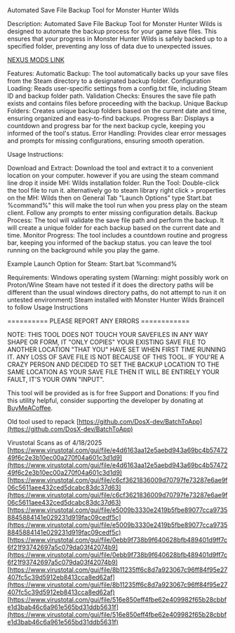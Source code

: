 Automated Save File Backup Tool for Monster Hunter Wilds

Description: Automated Save File Backup Tool for Monster Hunter Wilds is designed to automate the backup process for your game save files. 
This ensures that your progress in Monster Hunter Wilds is safely backed up to a specified folder, preventing any loss of data due to unexpected issues.

[NEXUS MODS LINK](https://www.nexusmods.com/monsterhunterwilds/mods/1874)

Features:
Automatic Backup: The tool automatically backs up your save files from the Steam directory to a designated backup folder.
Configuration Loading: Reads user-specific settings from a config.txt file, including Steam ID and backup folder path.
Validation Checks: Ensures the save file path exists and contains files before proceeding with the backup.
Unique Backup Folders: Creates unique backup folders based on the current date and time, ensuring organized and easy-to-find backups.
Progress Bar: Displays a countdown and progress bar for the next backup cycle, keeping you informed of the tool's status.
Error Handling: Provides clear error messages and prompts for missing configurations, ensuring smooth operation.


Usage Instructions:

Download and Extract: Download the tool and extract it to a convenient location on your computer. however if you are using the steam command line drop it inside MH: Wilds installation folder.
Run the Tool: Double-click the tool file to run it. alternatively go to steam library right click > properties on the MH: Wilds then on General Tab "Launch Options" type Start.bat %command%" this will make the tool run when you press play on the steam client. Follow any prompts to enter missing configuration details. 
Backup Process: The tool will validate the save file path and perform the backup. It will create a unique folder for each backup based on the current date and time.
Monitor Progress: The tool includes a countdown routine and progress bar, keeping you informed of the backup status. you can leave the tool running on the background while you play the game.

 Example Launch Option for Steam: Start.bat %command%

Requirements:
Windows operating system (Warning: might possibly work on Proton/Wine Steam have not tested if it does the directory paths will be different than the usual windows directory paths, do not attempt to run it on untested environment)
Steam installed with Monster Hunter Wilds
Braincell to follow Usage Instructions


==========  PLEASE REPORT ANY ERRORS ============

NOTE: THIS TOOL DOES NOT TOUCH YOUR SAVEFILES IN ANY WAY SHAPE OR FORM, IT "ONLY COPIES" YOUR EXISTING SAVE FILE TO ANOTHER LOCATION "THAT YOU" HAVE SET WHEN FIRST TIME RUNNING IT. ANY LOSS OF SAVE FILE IS NOT BECAUSE OF THIS TOOL. IF YOU'RE A CRAZY PERSON AND DECIDED TO SET THE BACKUP LOCATION TO THE SAME LOCATION AS YOUR SAVE FILE THEN IT WILL BE ENTIRELY YOUR FAULT, IT'S YOUR OWN "INPUT".

This tool will be provided  as is  for free
Support and Donations: If you find this utility helpful, consider supporting the developer by donating at [BuyMeACoffee](https://buymeacoffee.com/aph0nlc).

Old tool used to repack
[https://github.com/DosX-dev/BatchToApp](https://github.com/DosX-dev/BatchToApp)

Virustotal Scans as of 4/18/2025
[https://www.virustotal.com/gui/file/e4d6163aa12e5aebd943a69bc4b5747249f6c2e3b10ec00a270f04a601c3d1d9](https://www.virustotal.com/gui/file/e4d6163aa12e5aebd943a69bc4b5747249f6c2e3b10ec00a270f04a601c3d1d9)
[https://www.virustotal.com/gui/file/c6cf3621836009d70797fe73287e6ae9f06c5611aee432ced5dcabc83dc37d63](https://www.virustotal.com/gui/file/c6cf3621836009d70797fe73287e6ae9f06c5611aee432ced5dcabc83dc37d63)
[https://www.virustotal.com/gui/file/e5009b3330e2419b5fbe89077cca97358845884141e029231d919fac09cedf5c](https://www.virustotal.com/gui/file/e5009b3330e2419b5fbe89077cca97358845884141e029231d919fac09cedf5c)
[https://www.virustotal.com/gui/file/0ebb9f738b9f640628bfb489401d9ff7c6f21f93742697a5c079da03f42074b9](https://www.virustotal.com/gui/file/0ebb9f738b9f640628bfb489401d9ff7c6f21f93742697a5c079da03f42074b9)
[https://www.virustotal.com/gui/file/8b11235ff6c8d7a923067c96ff84f95e27407fc5c39d5912eb8413cca8ed62af](https://www.virustotal.com/gui/file/8b11235ff6c8d7a923067c96ff84f95e27407fc5c39d5912eb8413cca8ed62af)
[https://www.virustotal.com/gui/file/516e850eff4fbe62e409982f65b28cbbfe1d3bab46c6a961e565bd31ddb5631f](https://www.virustotal.com/gui/file/516e850eff4fbe62e409982f65b28cbbfe1d3bab46c6a961e565bd31ddb5631f)
